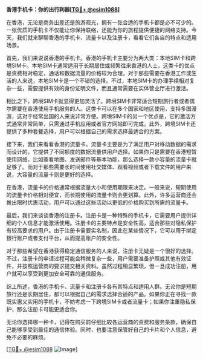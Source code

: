 **香港手机卡：你的出行利器[[TG💪+ @esim1088](https://t.me/s/esim1088)]**

在香港，无论是商务出差还是旅游观光，拥有一张合适的手机卡都是必不可少的。一张优质的手机卡不仅能让你保持联络，还能为你的旅程提供便捷的网络支持。今天，我们就来聊聊香港的手机卡、流量卡以及注册卡，看看它们各自的特点和适用场景。

首先，我们来说说香港的手机卡。香港的手机卡主要分为两大类：本地SIM卡和跨境SIM卡。本地SIM卡通常适用于长期居住或频繁往来香港的人士，这类卡的优点是资费相对稳定，通话和数据流量的价格较为合理。对于那些需要在香港工作或生活的人来说，本地SIM卡是一个不错的选择。不过，本地SIM卡的办理手续相对复杂一些，需要提供有效的身份证明文件，而且通常需要在实体营业厅进行激活。

相比之下，跨境SIM卡就显得更加灵活了。跨境SIM卡非常适合短期旅行者或者偶尔需要在香港使用手机服务的人。这类卡可以在多个国家和地区使用，支持多国漫游，这对于经常出国的人来说非常方便。跨境SIM卡的另一个优点是，它的激活方式通常非常简单，只需通过手机应用或者官方网站即可完成。此外，跨境SIM卡还提供了多种套餐选择，用户可以根据自己的需求选择最适合的方案。

接下来，我们来看看香港的流量卡。流量卡主要是为了满足用户对移动数据的需求而设计的，它提供了不同额度的数据流量供用户选择。如果你只是需要在香港短暂使用网络，比如查看地图、发送邮件等基本功能，那么选择一款小容量的流量卡就足够了。而对于那些需要长时间使用社交媒体、观看视频或者下载文件的用户来说，大容量的流量卡则是更好的选择。

在香港，流量卡的价格通常根据流量大小和使用期限来决定。一般来说，短期使用的流量卡价格相对便宜，而长期使用的流量卡则会更划算。此外，许多运营商还会推出限时优惠活动，用户可以通过这些活动以更低的价格购买到所需的流量卡。

最后，我们来谈谈香港的注册卡。注册卡是一种特殊的手机卡，它需要用户提供详细的个人信息才能激活使用。注册卡的主要特点是安全性高，适合那些对隐私保护有较高要求的用户。由于注册卡需要实名制，因此在某些情况下，它可以用于绑定银行账户或者支付平台，从而提高账户的安全性。

对于那些希望在香港获得稳定通信服务的人来说，注册卡无疑是一个很好的选择。不过，注册卡的申请过程可能会稍微复杂一些，用户需要准备护照或其他有效证件，并按照运营商的要求提交相关资料。虽然过程稍显繁琐，但一旦成功注册，用户就可以享受到更加安全可靠的通信服务。

综上所述，香港的手机卡、流量卡和注册卡各有其特点和适用人群。无论你是短期旅行还是长期居住，都可以根据自己的需求选择合适的产品。如果你正在寻找一款既实惠又实用的手机卡，不妨考虑一下跨境SIM卡或者流量卡；如果你注重隐私保护，那么注册卡可能更适合你。

无论你选择哪一种卡，记得在购买前仔细比较各运营商的资费和服务条款，确保自己能够享受到最佳的通信体验。同时，也要注意保管好自己的卡片和个人信息，避免不必要的麻烦。

[[TG💪+ @esim1088](https://t.me/s/esim1088) ![Image](https://i.postimg.cc/4NQfJmqS/Snipaste-2025-05-13-00-14-12.png)]